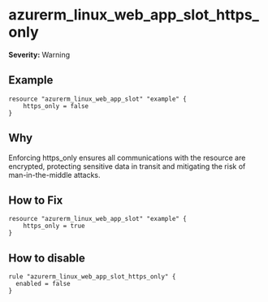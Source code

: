 # azurerm_linux_web_app_slot_https_only

**Severity:** Warning


## Example

```hcl
resource "azurerm_linux_web_app_slot" "example" {
    https_only = false
}
```

## Why

Enforcing https_only ensures all communications with the resource are encrypted, protecting sensitive data in transit and mitigating the risk of man-in-the-middle attacks.

## How to Fix

```hcl
resource "azurerm_linux_web_app_slot" "example" {
    https_only = true
}
```


## How to disable

```hcl
rule "azurerm_linux_web_app_slot_https_only" {
  enabled = false
}
```

